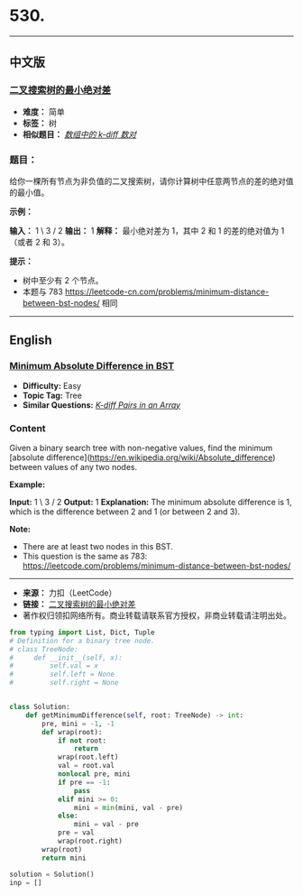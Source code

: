 # **530.**

------

## **中文版**
### [**二叉搜索树的最小绝对差**](https://leetcode-cn.com/problems/minimum-absolute-difference-in-bst/)

- **难度：** 简单
- **标签：** 树
- **相似题目：** [*数组中的 k-diff 数对*](https://leetcode-cn.com/problems/k-diff-pairs-in-an-array/)


### **题目：**

给你一棵所有节点为非负值的二叉搜索树，请你计算树中任意两节点的差的绝对值的最小值。

  

 **示例：**

 **输入：** 1 \ 3 / 2 **输出：** 1 **解释：** 最小绝对差为 1，其中 2 和 1 的差的绝对值为 1（或者 2 和 3）。   

 **提示：**

 
 * 树中至少有 2 个节点。
 * 本题与 783 <https://leetcode-cn.com/problems/minimum-distance-between-bst-nodes/> 相同
 
 


------


## **English**
### [**Minimum Absolute Difference in BST**](https://leetcode-cn.com/problems/minimum-absolute-difference-in-bst/)

- **Difficulty:** Easy
- **Topic Tag:** Tree
- **Similar Questions:** [*K-diff Pairs in an Array*](https://leetcode-cn.com/problems/k-diff-pairs-in-an-array/)

### **Content**

Given a binary search tree with non-negative values, find the minimum \[absolute difference\](https://en.wikipedia.org/wiki/Absolute_difference) between values of any two nodes.

 **Example:**

  **Input:** 1 \ 3 / 2 **Output:** 1 **Explanation:** The minimum absolute difference is 1, which is the difference between 2 and 1 (or between 2 and 3).   

 **Note:**

 
 * There are at least two nodes in this BST.
 * This question is the same as 783: <https://leetcode.com/problems/minimum-distance-between-bst-nodes/>
 
 


------


- **来源：** 力扣（LeetCode）
- **链接：** [二叉搜索树的最小绝对差](https://leetcode-cn.com/problems/minimum-absolute-difference-in-bst/)
- 著作权归领扣网络所有。商业转载请联系官方授权，非商业转载请注明出处。



```python
from typing import List, Dict, Tuple
# Definition for a binary tree node.
# class TreeNode:
#     def __init__(self, x):
#         self.val = x
#         self.left = None
#         self.right = None


class Solution:
    def getMinimumDifference(self, root: TreeNode) -> int:
        pre, mini = -1, -1
        def wrap(root):
            if not root:
                return
            wrap(root.left)
            val = root.val
            nonlocal pre, mini
            if pre == -1:
                pass
            elif mini >= 0:
                mini = min(mini, val - pre)
            else:
                mini = val - pre 
            pre = val 
            wrap(root.right)
        wrap(root)
        return mini

solution = Solution()
inp = []

```



